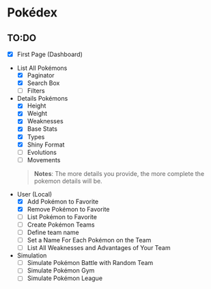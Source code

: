 # Pokédex

## TO:DO
- [X] First Page (Dashboard)
- List All Pokémons
  - [X] Paginator
  - [X] Search Box
  - [ ] Filters
- Details Pokémons
  - [X] Height
  - [X] Weight
  - [X] Weaknesses
  - [X] Base Stats
  - [X] Types
  - [X] Shiny Format
  - [ ] Evolutions
  - [ ] Movements
  > **Notes**: The more details you provide, the more complete the pokemon details will be.
- User (Local)
  - [X] Add Pokémon to Favorite
  - [X] Remove Pokémon to Favorite
  - [ ] List Pokémon to Favorite
  - [ ] Create Pokémon Teams
  - [ ] Define team name
  - [ ] Set a Name For Each Pokémon on the Team
  - [ ] List All Weaknesses and Advantages of Your Team
- Simulation
  - [ ] Simulate Pokémon Battle with Random Team
  - [ ] Simulate Pokémon Gym
  - [ ] Simulate Pokémon League
